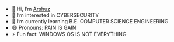 - 👋 Hi, I’m [Arshuz](https://github.com/Arshuz)
- 👀 I’m interested in CYBERSECURITY
- 🌱 I’m currently learning B.E. COMPUTER SCIENCE ENGINEERING
- 😄 Pronouns: PAIN IS GAIN
- ⚡ Fun fact: WINDOWS OS IS NOT EVERYTHING
